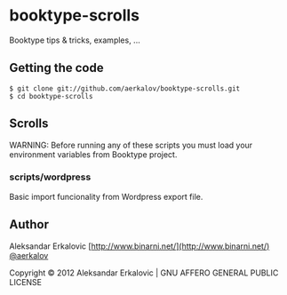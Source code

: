 booktype-scrolls
================

Booktype tips &amp; tricks, examples, ... 

Getting the code
----------------

    $ git clone git://github.com/aerkalov/booktype-scrolls.git
    $ cd booktype-scrolls

Scrolls
-------

WARNING: Before running any of these scripts you must load your environment variables from Booktype project.

### scripts/wordpress

Basic import funcionality from Wordpress export file.

Author
------

Aleksandar Erkalovic [http://www.binarni.net/](http://www.binarni.net/) [@aerkalov](http://twitter.com/aerkalov/)

Copyright © 2012 Aleksandar Erkalovic | GNU AFFERO GENERAL PUBLIC LICENSE
